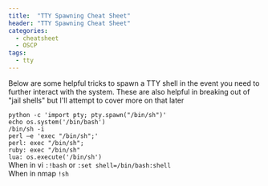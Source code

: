 ```yaml
---
title:  "TTY Spawning Cheat Sheet"
header: "TTY Spawning Cheat Sheet"
categories: 
  - cheatsheet
  - OSCP
tags:
  - tty
---
```


Below are some helpful tricks to spawn a TTY shell in the event you need to further interact with the system. These are also helpful in breaking out of "jail shells" but I'll attempt to cover more on that later

`python -c 'import pty; pty.spawn("/bin/sh")'`  
`echo os.system('/bin/bash')`  
`/bin/sh -i`  
`perl —e 'exec "/bin/sh";'`  
`perl: exec "/bin/sh";`  
`ruby: exec "/bin/sh"`  
`lua: os.execute('/bin/sh')`  
When in vi `:!bash` or `:set shell=/bin/bash:shell`  
When in nmap `!sh`  
